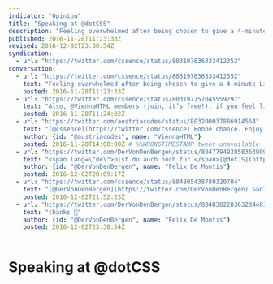 ```yaml
---
indicator: "Opinion"
title: "Speaking at @dotCSS"
description: "Feeling overwhelmed after being chosen to give a 4-minute Lightning Talk at @dotCSS in Paris."
published: 2016-11-28T11:23:33Z
revised: 2016-12-02T23:30:54Z
syndication:
  - url: "https://twitter.com/cssence/status/803197636333412352"
conversation:
  - url: "https://twitter.com/cssence/status/803197636333412352"
    text: "Feeling overwhelmed after being chosen to give a 4-minute Lightning Talk at [@dotCSS](https://twitter.com/dotCSS) in Paris. Yes, it will be #CSS related."
    posted: 2016-11-28T11:23:33Z
  - url: "https://twitter.com/cssence/status/803197757045559297"
    text: "Also, @ViennaHTML members (join, it’s free!), if you feel like going to France last minute, DM me for a discount code."
    posted: 2016-11-28T11:24:02Z
  - url: "https://twitter.com/austriacodes/status/803200037886914564"
    text: "[@cssence](https://twitter.com/cssence) Bonne chance. Enjoy Paris. Cheers. Santé!"
    author: {id: "@austriacodes", name: "ViennaHTML"}
    posted: 2016-11-28T14:00:00Z # %%WRONGTIMESTAMP tweet unavailable
  - url: "https://twitter.com/DerVonDenBergen/status/804779492858363909"
    text: "<span lang=\"de\">bist du auch noch für </span>[@dotJS](https://twitter.com/dotJS)<span lang=\"de\"> da</span> fellow Vienna.html<span lang=\"de\">  Mitglied?</span> 😁"
    author: {id: "@DerVonDenBergen", name: "Felix De Montis"}
    posted: 2016-12-02T20:09:17Z
  - url: "https://twitter.com/cssence/status/804805438789320704"
    text: "[@DerVonDenBergen](https://twitter.com/DerVonDenBergen) Sadly no. Enjoy the sessions on Monday 😉"
    posted: 2016-12-02T21:52:23Z
  - url: "https://twitter.com/DerVonDenBergen/status/804830228363284481"
    text: "thanks 🙏"
    author: {id: "@DerVonDenBergen", name: "Felix De Montis"}
    posted: 2016-12-02T23:30:54Z
---
```


# Speaking at @dotCSS
